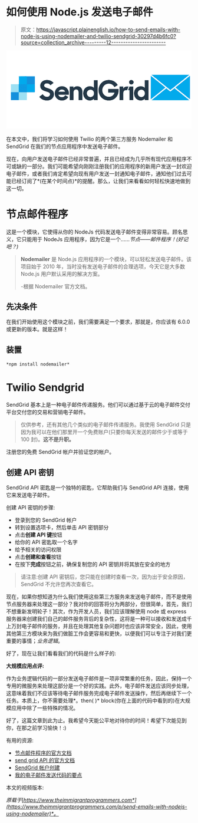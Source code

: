 # 如何使用 Node.js 发送电子邮件

> 原文：<https://javascript.plainenglish.io/how-to-send-emails-with-node-js-using-nodemailer-and-twilio-sendgrid-30297d4b6fc0?source=collection_archive---------12----------------------->

![](img/9abd13ff3a0ec7a7f263260a073f105b.png)

在本文中，我们将学习如何使用 Twilio 的两个第三方服务 Nodemailer 和 SendGrid 在我们的节点应用程序中发送电子邮件。

现在，向用户发送电子邮件已经非常普遍，并且已经成为几乎所有现代应用程序不可或缺的一部分。我们可能希望向刚刚注册我们的应用程序的新用户发送一封欢迎电子邮件，或者我们肯定希望向现有用户发送一封通知电子邮件，通知他们过去可能已经订阅了*(在某个时间点)*的提醒。那么，让我们来看看如何轻松快速地做到这一切。

# 节点邮件程序

这是一个模块，它使得从你的 NodeJs 代码发送电子邮件变得非常容易。顾名思义，它只能用于 NodeJs 应用程序，因为它是一个……*节点——邮件程序！(好记吧？)*

> **Nodemailer** 是 Node.js 应用程序的一个模块，可以轻松发送电子邮件。该项目始于 2010 年，当时没有发送电子邮件的合理选项，今天它是大多数 Node.js 用户默认采用的解决方案。
> 
> -根据 Nodemailer 官方文档。

## 先决条件

在我们开始使用这个模块之前，我们需要满足一个要求，那就是，你应该有 6.0.0 或更新的版本。就是这样！

## 装置

```
*npm install nodemailer*
```

# Twilio Sendgrid

SendGrid 基本上是一种电子邮件传递服务。他们可以通过基于云的电子邮件交付平台交付您的交易和营销电子邮件。

> 仅供参考，还有其他几个类似的电子邮件传递服务。我使用 SendGrid 只是因为我可以在他们那里开一个免费账户(只要你每天发送的邮件少于或等于 100 封)。**这不是升职。**

注册您的免费 SendGrid 帐户并验证您的帐户。

## 创建 API 密钥

SendGrid API 密匙是一个独特的密匙，它帮助我们与 SendGrid API 连接，使用它来发送电子邮件。

创建 API 密钥的步骤:

*   登录到您的 SendGrid 帐户
*   转到设置选项卡，然后单击 API 密钥部分
*   点击**创建 API 键**按钮
*   给你的 API 密匙取一个名字
*   给予相关的访问权限
*   点击**创建和查看**按钮
*   在按下**完成**按钮之前，确保复制您的 API 密钥并将其放在安全的地方

> 请注意:创建 API 密钥后，您只能在创建时查看一次，因为出于安全原因，SendGrid 不允许您再次查看它。

现在，如果你想知道为什么我们使用这些第三方服务来发送电子邮件，而不是使用节点服务器来处理这一部分？我对你的回答将分为两部分，但很简单，首先，我们不想重新发明轮子！其次，作为开发人员，我们应该理解使用 node 或 express 服务器来创建我们自己的邮件服务背后的复杂性，这将是一种可以接收和发送成千上万封电子邮件的服务，并且在处理其他复杂问题时也应该非常安全，因此，使用其他第三方模块来为我们做脏工作会更容易和更快，以便我们可以专注于对我们更重要的事情；*业务逻辑*。

好了，现在让我们看看我们的代码是什么样子的:

**大规模应用点评:**

作为业务逻辑代码的一部分发送电子邮件是一项非常繁重的任务，因此，保持一个专用的微服务来处理这部分是一个好的实践。此外，电子邮件发送应该同步处理，这意味着我们不应该等待电子邮件服务完成电子邮件发送操作，然后再继续下一个任务。本质上，你不需要处理*。then( )* block(你在上面的代码中看到的)在大规模应用中除了一些特殊的情况。

好了，这篇文章到此为止。我希望今天能公平地对待你的时间！希望下次能见到你，在那之前学习愉快！:)

有用的资源:

*   [节点邮件程序的官方文档](https://nodemailer.com/about/)
*   [send grid API 的官方文档](https://sendgrid.com/docs/)
*   [SendGrid 帐户创建](https://sendgrid.com/)
*   [我的电子邮件发送代码的要点](https://gist.github.com/KritikaSharmaKS/91b4abbffdc4ecb45c93c5c87a7c8b7b)

本文的视频版本:

*原载于*[*https://www.theimmigrantprogrammers.com*](https://www.theimmigrantprogrammers.com/p/send-emails-with-nodejs-using-nodemailer)*。*